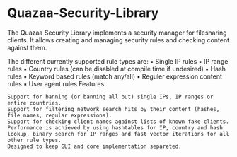 # Quazaa-Security-Library



The Quazaa Security Library implements a security manager for filesharing clients. It allows creating and managing security rules and checking content against them.

The different currently supported rule types are:
▪ Single IP rules
▪ IP range rules
▪ Country rules (can be disabled at compile time if undesired)
▪ Hash rules
▪ Keyword based rules (match any/all)
▪ Reguler expression content rules
▪ User agent rules
Features

    Support for banning (or banning all but) single IPs, IP ranges or entire countries.
    Support for filtering network search hits by their content (hashes, file names, regular expressions).
    Support for checking client names against lists of known fake clients.
    Performance is achieved by using hashtables for IP, country and hash lookup, binary search for IP ranges and fast vector iterations for all other rule types.
    Designed to keep GUI and core implementation separeted.


